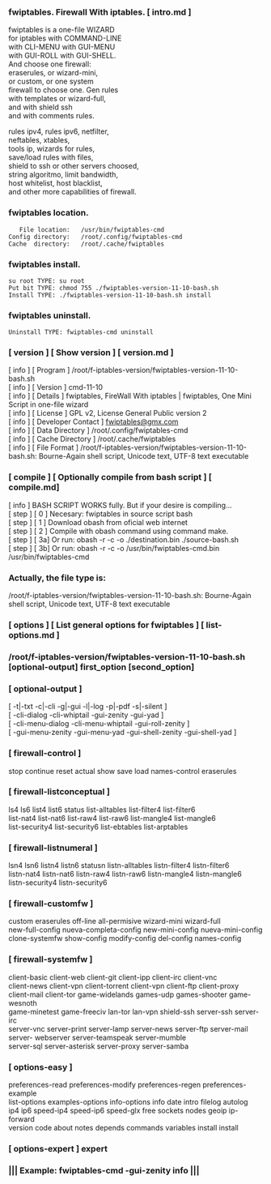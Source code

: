   
###  fwiptables. Firewall With iptables.   [ intro.md ] 
  
   fwiptables is a one-file WIZARD    
   for iptables with COMMAND-LINE     
   with CLI-MENU with GUI-MENU        
   with GUI-ROLL with GUI-SHELL.      
   And choose one firewall:           
   eraserules, or wizard-mini,        
   or custom, or one system           
   firewall to choose one. Gen rules  
   with templates or wizard-full,     
   and with shield ssh                
   and with comments rules.           
  
   rules ipv4, rules ipv6, netfilter,        
   neftables, xtables,                       
   tools ip, wizards for rules,              
   save/load rules with files,               
   shield to ssh or other servers choosed,   
   string algoritmo, limit bandwidth,        
   host whitelist, host blacklist,           
   and other more capabilities of firewall.  
  
###   fwiptables location.                    
  
       File location:   /usr/bin/fwiptables-cmd    
    Config directory:   /root/.config/fwiptables-cmd     
    Cache  directory:   /root/.cache/fwiptables    
  
###  fwiptables install.                     
  
    su root TYPE: su root                   
    Put bit TYPE: chmod 755 ./fwiptables-version-11-10-bash.sh 
    Install TYPE: ./fwiptables-version-11-10-bash.sh install   
  
###  fwiptables uninstall.                   
  
    Uninstall TYPE: fwiptables-cmd uninstall  
  
###  [ version ] [ Show version ] [ version.md ]       
   [ info ] [ Program ] /root/f-iptables-version/fwiptables-version-11-10-bash.sh      
   [ info ] [ Version ] cmd-11-10       
   [ info ] [ Details ] fwiptables, FireWall With iptables | fwiptables, One Mini Script in one-file wizard  
   [ info ] [ License ] GPL v2, License General Public version 2  
   [ info ] [ Developer Contact ] fwiptables@gmx.com  
   [ info ] [ Data  Directory   ] /root/.config/fwiptables-cmd                       
   [ info ] [ Cache Directory   ] /root/.cache/fwiptables                      
   [ info ] [ File  Format      ] /root/f-iptables-version/fwiptables-version-11-10-bash.sh: Bourne-Again shell script, Unicode text, UTF-8 text executable      
###  [ compile ] [  Optionally compile from bash script ] [ compile.md]    
   [ info ] BASH SCRIPT WORKS fully. But if your desire is compiling...                       
   [ step ] [ 0 ] Necesary: fwiptables in source script bash                                  
   [ step ] [ 1 ] Download obash from oficial web internet                                    
   [ step ] [ 2 ] Compile with obash command using command make.                              
   [ step ] [ 3a] Or run: obash -r -c -o ./destination.bin ./source-bash.sh                   
   [ step ] [ 3b] Or run: obash -r -c -o /usr/bin/fwiptables-cmd.bin /usr/bin/fwiptables-cmd  
###  Actually, the file type is:  
/root/f-iptables-version/fwiptables-version-11-10-bash.sh: Bourne-Again shell script, Unicode text, UTF-8 text executable
###  [ options ] [ List general options for fwiptables ] [ list-options.md ]
###  /root/f-iptables-version/fwiptables-version-11-10-bash.sh [optional-output] first_option [second_option]   
###   [ optional-output ]                                                        
   [ -t|-txt -c|-cli -g|-gui -l|-log -p|-pdf -s|-silent ]                       
   [ -cli-dialog -cli-whiptail -gui-zenity -gui-yad ]                           
   [ -cli-menu-dialog -cli-menu-whiptail -gui-roll-zenity ]                     
   [ -gui-menu-zenity -gui-menu-yad -gui-shell-zenity -gui-shell-yad ]          
###   [ firewall-control ]                                                       
   stop continue reset actual show save load names-control eraserules           
###   [ firewall-listconceptual ]                                                
   ls4 ls6 list4 list6 status list-alltables list-filter4 list-filter6          
   list-nat4 list-nat6 list-raw4 list-raw6 list-mangle4 list-mangle6            
   list-security4 list-security6 list-ebtables list-arptables                   
###   [ firewall-listnumeral ]                                                   
   lsn4 lsn6 listn4 listn6 statusn listn-alltables listn-filter4 listn-filter6  
   listn-nat4 listn-nat6 listn-raw4 listn-raw6 listn-mangle4 listn-mangle6      
   listn-security4 listn-security6                                              
###   [ firewall-customfw ]                                                      
   custom eraserules off-line all-permisive wizard-mini wizard-full             
   new-full-config nueva-completa-config new-mini-config nueva-mini-config      
   clone-systemfw show-config modify-config del-config names-config             
###   [ firewall-systemfw ]                                                      
   client-basic client-web client-git client-ipp client-irc client-vnc          
   client-news client-vpn client-torrent client-vpn client-ftp client-proxy     
   client-mail client-tor game-widelands games-udp games-shooter game-wesnoth   
   game-minetest game-freeciv lan-tor lan-vpn shield-ssh server-ssh server-irc  
   server-vnc server-print server-lamp server-news server-ftp server-mail       
   server- webserver server-teamspeak server-mumble                             
   server-sql server-asterisk server-proxy server-samba                         
###   [ options-easy ]                                                           
   preferences-read preferences-modify preferences-regen preferences-example    
   list-options examples-options info-options info date intro filelog autolog   
   ip4 ip6 speed-ip4 speed-ip6 speed-glx free sockets nodes geoip ip-forward    
   version code about notes depends commands variables install install          
###   [ options-expert ] expert                                                  
###             ||| Example: fwiptables-cmd -gui-zenity info |||                 
